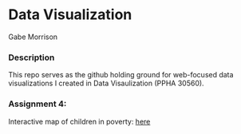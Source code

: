 # Data Visualization

Gabe Morrison

### Description

This repo serves as the github holding ground for web-focused data visualizations I created in Data Visaulization (PPHA 30560).


### Assignment 4:

Interactive map of children in poverty: [here](https://deckart2.github.io/data_visualization/map_d3/)
